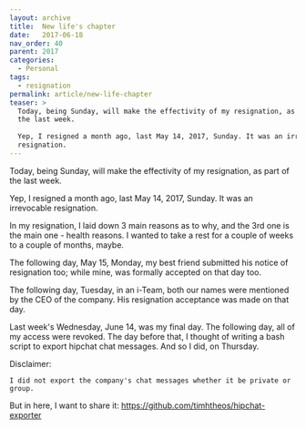 ```yaml
---
layout: archive
title:  New life's chapter
date:   2017-06-18
nav_order: 40
parent: 2017
categories:
  - Personal
tags:
  - resignation
permalink: article/new-life-chapter
teaser: >
  Today, being Sunday, will make the effectivity of my resignation, as part of
  the last week.
  
  Yep, I resigned a month ago, last May 14, 2017, Sunday. It was an irrevocable
  resignation.
---
```


Today, being Sunday, will make the effectivity of my resignation, as part of the
last week.

Yep, I resigned a month ago, last May 14, 2017, Sunday. It was an irrevocable resignation.

In my resignation, I laid down 3 main reasons as to why, and the 3rd one is the
main one - health reasons.  I wanted to take a rest for a couple of weeks to a 
couple of months, maybe.

The following day, May 15, Monday, my best friend submitted his notice of
resignation too; while mine, was formally accepted on that day too.

The following day, Tuesday, in an i-Team, both our names were mentioned by the
CEO of the company.  His resignation acceptance was made on that day.

Last week's Wednesday, June 14, was my final day. The following day, all of my
access were revoked.  The day before that, I thought of writing a bash script to
export hipchat chat messages.  And so I did, on Thursday.

Disclaimer:

~~~
I did not export the company's chat messages whether it be private or group.
~~~

But in here, I want to share it:
https://github.com/timhtheos/hipchat-exporter
